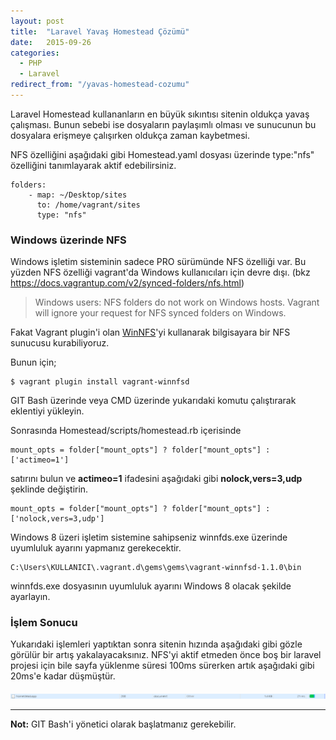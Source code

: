 ```yaml
---
layout: post
title:  "Laravel Yavaş Homestead Çözümü"
date:   2015-09-26
categories: 
  - PHP
  - Laravel
redirect_from: "/yavas-homestead-cozumu"
---
```


Laravel Homestead kullananların en büyük sıkıntısı sitenin oldukça yavaş çalışması. Bunun sebebi ise dosyaların paylaşımlı olması ve sunucunun bu dosyalara erişmeye çalışırken oldukça zaman kaybetmesi. 

NFS özelliğini aşağıdaki gibi Homestead.yaml dosyası üzerinde type:"nfs" özelliğini tanımlayarak aktif edebilirsiniz.

~~~
folders:
    - map: ~/Desktop/sites
      to: /home/vagrant/sites
      type: "nfs"
~~~

### Windows üzerinde NFS

Windows işletim sisteminin sadece PRO sürümünde NFS özelliği var. Bu yüzden NFS özelliği vagrant'da Windows kullanıcıları için devre dışı. (bkz https://docs.vagrantup.com/v2/synced-folders/nfs.html)

> Windows users: NFS folders do not work on Windows hosts. Vagrant will ignore your request for NFS synced folders on Windows.

Fakat Vagrant plugin'i olan [WinNFS](https://github.com/winnfsd/vagrant-winnfsd)'yi kullanarak bilgisayara bir NFS sunucusu kurabiliyoruz.

Bunun için;

~~~
$ vagrant plugin install vagrant-winnfsd
~~~

GIT Bash üzerinde veya CMD üzerinde yukarıdaki komutu çalıştırarak eklentiyi yükleyin.

Sonrasında Homestead/scripts/homestead.rb içerisinde

~~~
mount_opts = folder["mount_opts"] ? folder["mount_opts"] : ['actimeo=1']
~~~

satırını bulun ve **actimeo=1** ifadesini aşağıdaki gibi **nolock,vers=3,udp** şeklinde değiştirin.

~~~
mount_opts = folder["mount_opts"] ? folder["mount_opts"] : ['nolock,vers=3,udp']
~~~

Windows 8 üzeri işletim sistemine sahipseniz winnfds.exe üzerinde uyumluluk ayarını yapmanız gerekecektir.

~~~
C:\Users\KULLANICI\.vagrant.d\gems\gems\vagrant-winnfsd-1.1.0\bin
~~~

winnfds.exe dosyasının uyumluluk ayarını Windows 8 olacak şekilde ayarlayın.

### İşlem Sonucu

Yukarıdaki işlemleri yaptıktan sonra sitenin hızında aşağıdaki gibi gözle görülür bir artış yakalayacaksınız. NFS'yi aktif etmeden önce boş bir laravel projesi için bile sayfa yüklenme süresi 100ms sürerken artık aşağıdaki gibi 20ms'e kadar düşmüştür.

![Sonuç](/assets/article_images/2015-09-26-yavas-homestead-cozumu/sonuc.png)

----
**Not:** GIT Bash'i yönetici olarak başlatmanız gerekebilir.